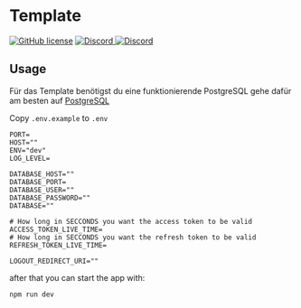 # Template

<a href="https://github.com/EvergeneIO/template/blob/main/LICENSE"><img alt="GitHub license" src="https://img.shields.io/github/license/evergeneIO/template"></a> <a href="https://discord.gg/H2KjMTervM"><img alt="Discord" src="https://img.shields.io/discord/710781300100956170?color=blue&label=Support"> </a> <a href="https://deno.land/"><img alt="Discord" src="https://img.shields.io/badge/Deno%20Version-1.13.1-lightgrey"></a>

## Usage

Für das Template benötigst du eine funktionierende PostgreSQL gehe dafür am besten auf [PostgreSQL](https://www.postgresql.org/)

Copy `.env.example` to `.env`

```env
PORT=
HOST=""
ENV="dev"
LOG_LEVEL=

DATABASE_HOST=""
DATABASE_PORT=
DATABASE_USER=""
DATABASE_PASSWORD=""
DATABASE=""

# How long in SECCONDS you want the access token to be valid
ACCESS_TOKEN_LIVE_TIME=
# How long in SECCONDS you want the refresh token to be valid
REFRESH_TOKEN_LIVE_TIME=

LOGOUT_REDIRECT_URI=""
```

after that you can start the app with:

```sh
npm run dev
```
